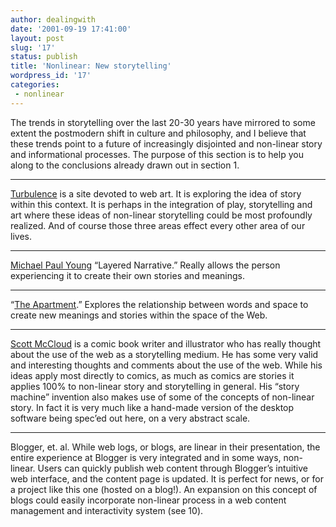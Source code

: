 ```yaml
---
author: dealingwith
date: '2001-09-19 17:41:00'
layout: post
slug: '17'
status: publish
title: 'Nonlinear: New storytelling'
wordpress_id: '17'
categories:
 - nonlinear
---
```


The trends in storytelling over the last 20-30 years have mirrored to some extent the postmodern shift in culture and philosophy, and I believe that these trends point to a future of increasingly disjointed and non-linear story and informational processes. The purpose of this section is to help you along to the conclusions already drawn out in section 1.

---

[Turbulence](http://turbulence.org/) is a site devoted to web art. It is exploring the idea of story within this context. It is perhaps in the integration of play, storytelling and art where these ideas of non-linear storytelling could be most profoundly realized. And of course those three areas effect every other area of our lives.

---

[Michael Paul Young](http://www.michaelpaulyoung.com/) “Layered Narrative.” Really allows the person experiencing it to create their own stories and meanings.

---

“[The Apartment](http://turbulence.org/project/apartment/).” Explores the relationship between words and space to create new meanings and stories within the space of the Web.

---

[Scott McCloud](http://www.scottmccloud.com) is a comic book writer and illustrator who has really thought about the use of the web as a storytelling medium. He has some very valid and interesting thoughts and comments about the use of the web. While his ideas apply most directly to comics, as much as comics are stories it applies 100% to non-linear story and storytelling in general. His “story machine” invention also makes use of some of the concepts of non-linear story. In fact it is very much like a hand-made version of the desktop software being spec’ed out here, on a very abstract scale.

---

Blogger, et. al. While web logs, or blogs, are linear in their presentation, the entire experience at Blogger is very integrated and in some ways, non-linear. Users can quickly publish web content through Blogger’s intuitive web interface, and the content page is updated. It is perfect for news, or for a project like this one (hosted on a blog!). An expansion on this concept of blogs could easily incorporate non-linear process in a web content management and interactivity system (see 10).
